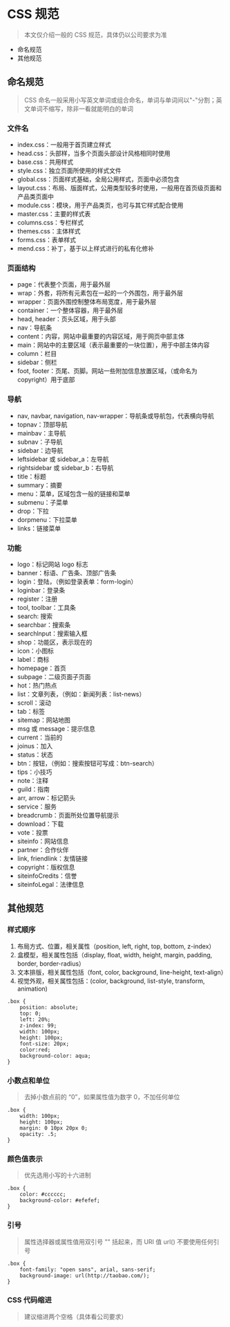# CSS 规范

> 本文仅介绍一般的 CSS 规范，具体仍以公司要求为准

- 命名规范
- 其他规范

## 命名规范

> CSS 命名一般采用小写英文单词或组合命名，单词与单词间以"-"分割；英文单词不缩写，除非一看就能明白的单词

### 文件名

- index.css：一般用于首页建立样式
- head.css：头部样，当多个页面头部设计风格相同时使用
- base.css：共用样式
- style.css：独立页面所使用的样式文件
- global.css：页面样式基础，全局公用样式，页面中必须包含
- layout.css：布局、版面样式，公用类型较多时使用，一般用在首页级页面和产品类页面中
- module.css：模块，用于产品类页，也可与其它样式配合使用
- master.css：主要的样式表
- columns.css：专栏样式
- themes.css：主体样式
- forms.css：表单样式
- mend.css：补丁，基于以上样式进行的私有化修补

### 页面结构

- page：代表整个页面，用于最外层
- wrap：外套，将所有元素包在一起的一个外围包，用于最外层
- wrapper：页面外围控制整体布局宽度，用于最外层
- container：一个整体容器，用于最外层
- head, header：页头区域，用于头部
- nav：导航条
- content：内容，网站中最重要的内容区域，用于网页中部主体
- main：网站中的主要区域（表示最重要的一块位置），用于中部主体内容
- column：栏目
- sidebar：侧栏
- foot, footer：页尾、页脚。网站一些附加信息放置区域，（或命名为 copyright）用于底部

### 导航

- nav, navbar, navigation, nav-wrapper：导航条或导航包，代表横向导航
- topnav：顶部导航
- mainbav：主导航
- subnav：子导航
- sidebar：边导航
- leftsidebar 或 sidebar_a：左导航
- rightsidebar 或 sidebar_b：右导航
- title：标题
- summary：摘要
- menu：菜单，区域包含一般的链接和菜单
- submenu：子菜单
- drop：下拉
- dorpmenu：下拉菜单
- links：链接菜单

### 功能

- logo：标记网站 logo 标志
- banner：标语、广告条、顶部广告条
- login：登陆，（例如登录表单：form-login）
- loginbar：登录条
- register：注册
- tool, toolbar：工具条
- search: 搜索
- searchbar：搜索条
- searchlnput：搜索输入框
- shop：功能区，表示现在的
- icon：小图标
- label：商标
- homepage：首页
- subpage：二级页面子页面
- hot：热门热点
- list：文章列表，（例如：新闻列表：list-news）
- scroll：滚动
- tab：标签
- sitemap：网站地图
- msg 或 message：提示信息
- current：当前的
- joinus：加入
- status：状态
- btn：按钮，（例如：搜索按钮可写成：btn-search）
- tips：小技巧
- note：注释
- guild：指南
- arr, arrow：标记箭头
- service：服务
- breadcrumb：页面所处位置导航提示
- download：下载
- vote：投票
- siteinfo：网站信息
- partner：合作伙伴
- link, friendlink：友情链接
- copyright：版权信息
- siteinfoCredits：信誉
- siteinfoLegal：法律信息

## 其他规范

### 样式顺序

1. 布局方式、位置，相关属性（position, left, right, top, bottom, z-index）
2. 盒模型，相关属性包括（display, float, width, height, margin, padding, border, border-radius）
3. 文本排版，相关属性包括（font, color, background, line-height, text-align）
4. 视觉外观，相关属性包括：(color, background, list-style, transform, animation)

```
.box {
    position: absolute;
    top: 0;
    left: 20%;
    z-index: 99;
    width: 100px;
    height: 100px;
    font-size: 20px;
    color:red;
    background-color: aqua;
}
```

### 小数点和单位

> 去掉小数点前的 “0”，如果属性值为数字 0，不加任何单位

```
.box {
    width: 100px;
    height: 100px;
    margin: 0 10px 20px 0;
    opacity: .5;
}
```

### 颜色值表示

> 优先选用小写的十六进制

```
.box {
    color: #cccccc;
    background-color: #efefef;
}
```

### 引号

> 属性选择器或属性值用双引号 "" 括起来，而 URI 值 url() 不要使用任何引号

```
.box {
    font-family: "open sans", arial, sans-serif;
    background-image: url(http://taobao.com/);
}
```

### CSS 代码缩进

> 建议缩进两个空格（具体看公司要求）
